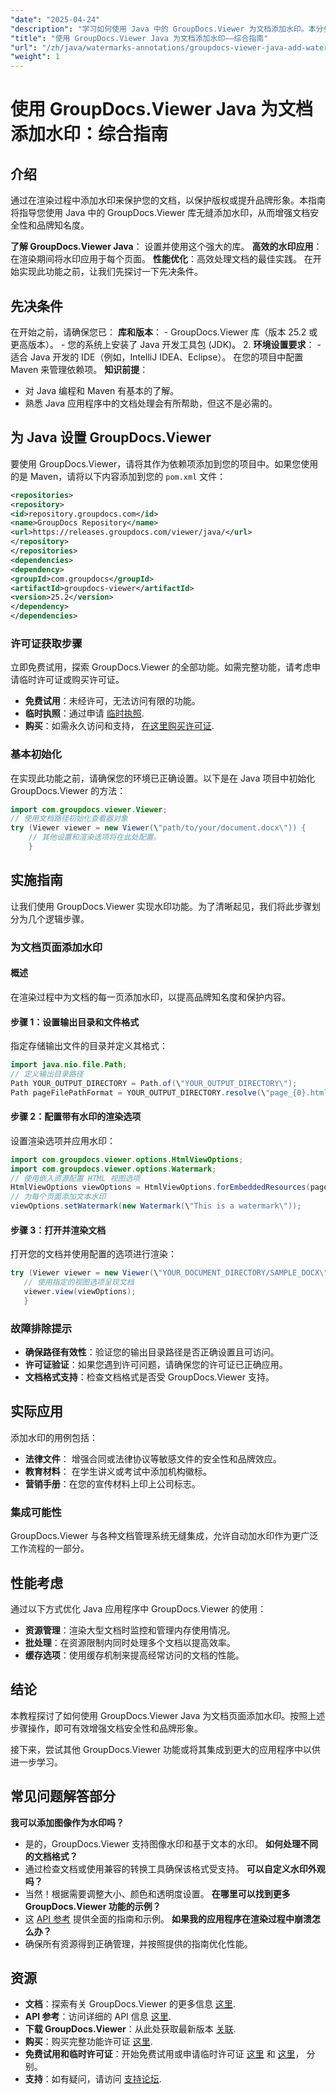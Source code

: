 ```yaml
---
"date": "2025-04-24"
"description": "学习如何使用 Java 中的 GroupDocs.Viewer 为文档添加水印。本分步教程将帮助您增强文档安全性和品牌形象。"
"title": "使用 GroupDocs.Viewer Java 为文档添加水印——综合指南"
"url": "/zh/java/watermarks-annotations/groupdocs-viewer-java-add-watermark-documents/"
"weight": 1
---
```


# 使用 GroupDocs.Viewer Java 为文档添加水印：综合指南

## 介绍

通过在渲染过程中添加水印来保护您的文档，以保护版权或提升品牌形象。本指南将指导您使用 Java 中的 GroupDocs.Viewer 库无缝添加水印，从而增强文档安全性和品牌知名度。

**了解 GroupDocs.Viewer Java**： 
设置并使用这个强大的库。
**高效的水印应用**： 
在渲染期间将水印应用于每个页面。
**性能优化**：高效处理文档的最佳实践。
在开始实现此功能之前，让我们先探讨一下先决条件。
## 先决条件
在开始之前，请确保您已：
**库和版本**：
	- GroupDocs.Viewer 库（版本 25.2 或更高版本）。
	- 您的系统上安装了 Java 开发工具包 (JDK)。 
2. **环境设置要求**：
	- 适合 Java 开发的 IDE（例如，IntelliJ IDEA、Eclipse）。
	在您的项目中配置 Maven 来管理依赖项。
**知识前提**：
- 对 Java 编程和 Maven 有基本的了解。
- 熟悉 Java 应用程序中的文档处理会有所帮助，但这不是必需的。
## 为 Java 设置 GroupDocs.Viewer
要使用 GroupDocs.Viewer，请将其作为依赖项添加到您的项目中。如果您使用的是 Maven，请将以下内容添加到您的 `pom.xml` 文件：
```xml
<repositories>
<repository>
<id>repository.groupdocs.com</id>
<name>GroupDocs Repository</name>
<url>https://releases.groupdocs.com/viewer/java/</url>
</repository>
</repositories>
<dependencies>
<dependency>
<groupId>com.groupdocs</groupId>
<artifactId>groupdocs-viewer</artifactId>
<version>25.2</version>
</dependency>
</dependencies>
```

### 许可证获取步骤
立即免费试用，探索 GroupDocs.Viewer 的全部功能。如需完整功能，请考虑申请临时许可证或购买许可证。
- **免费试用**：未经许可，无法访问有限的功能。
- **临时执照**：通过申请 [临时执照](https://purchase。groupdocs.com/temporary-license/).
- **购买**：如需永久访问和支持， [在这里购买许可证](https://purchase。groupdocs.com/buy).
### 基本初始化
在实现此功能之前，请确保您的环境已正确设置。以下是在 Java 项目中初始化 GroupDocs.Viewer 的方法：
```java
import com.groupdocs.viewer.Viewer;
// 使用文档路径初始化查看器对象
try (Viewer viewer = new Viewer(\"path/to/your/document.docx\")) {
	// 其他设置和渲染选项将在此处配置。
	}
```

## 实施指南
让我们使用 GroupDocs.Viewer 实现水印功能。为了清晰起见，我们将此步骤划分为几个逻辑步骤。
### 为文档页面添加水印
#### 概述
在渲染过程中为文档的每一页添加水印，以提高品牌知名度和保护内容。
#### 步骤 1：设置输出目录和文件格式
指定存储输出文件的目录并定义其格式：
```java
import java.nio.file.Path;
// 定义输出目录路径
Path YOUR_OUTPUT_DIRECTORY = Path.of(\"YOUR_OUTPUT_DIRECTORY\");
Path pageFilePathFormat = YOUR_OUTPUT_DIRECTORY.resolve(\"page_{0}.html\");
```
#### 步骤 2：配置带有水印的渲染选项
设置渲染选项并应用水印：
```java
import com.groupdocs.viewer.options.HtmlViewOptions;
import com.groupdocs.viewer.options.Watermark;
// 使用嵌入资源配置 HTML 视图选项
HtmlViewOptions viewOptions = HtmlViewOptions.forEmbeddedResources(pageFilePathFormat);
// 为每个页面添加文本水印
viewOptions.setWatermark(new Watermark(\"This is a watermark\"));
```

#### 步骤 3：打开并渲染文档
打开您的文档并使用配置的选项进行渲染：
```java
try (Viewer viewer = new Viewer(\"YOUR_DOCUMENT_DIRECTORY/SAMPLE_DOCX\")) {
   // 使用指定的视图选项呈现文档
   viewer.view(viewOptions);
   }
```

### 故障排除提示
- **确保路径有效性**：验证您的输出目录路径是否正确设置且可访问。
- **许可证验证**：如果您遇到许可问题，请确保您的许可证已正确应用。
- **文档格式支持**：检查文档格式是否受 GroupDocs.Viewer 支持。
## 实际应用
添加水印的用例包括：
- **法律文件**： 
增强合同或法律协议等敏感文件的安全性和品牌效应。
- **教育材料**： 
在学生讲义或考试中添加机构徽标。
- **营销手册**：在您的宣传材料上印上公司标志。
### 集成可能性
GroupDocs.Viewer 与各种文档管理系统无缝集成，允许自动加水印作为更广泛工作流程的一部分。
## 性能考虑
通过以下方式优化 Java 应用程序中 GroupDocs.Viewer 的使用：
- **资源管理**：渲染大型文档时监控和管理内存使用情况。
- **批处理**：在资源限制内同时处理多个文档以提高效率。
- **缓存选项**：使用缓存机制来提高经常访问的文档的性能。
## 结论
本教程探讨了如何使用 GroupDocs.Viewer Java 为文档页面添加水印。按照上述步骤操作，即可有效增强文档安全性和品牌形象。

接下来，尝试其他 GroupDocs.Viewer 功能或将其集成到更大的应用程序中以供进一步学习。
## 常见问题解答部分
**我可以添加图像作为水印吗？**
- 是的，GroupDocs.Viewer 支持图像水印和基于文本的水印。
**如何处理不同的文档格式？**
- 通过检查文档或使用兼容的转换工具确保该格式受支持。
**可以自定义水印外观吗？**
- 当然！根据需要调整大小、颜色和透明度设置。
**在哪里可以找到更多 GroupDocs.Viewer 功能的示例？**
- 这 [API 参考](https://reference.groupdocs.com/viewer/java/) 提供全面的指南和示例。
**如果我的应用程序在渲染过程中崩溃怎么办？**
- 确保所有资源得到正确管理，并按照提供的指南优化性能。

## 资源
- **文档**：探索有关 GroupDocs.Viewer 的更多信息 [这里](https://docs。groupdocs.com/viewer/java/).
- **API 参考**：访问详细的 API 信息 [这里](https://reference。groupdocs.com/viewer/java/).
- **下载 GroupDocs.Viewer**：从此处获取最新版本 [关联](https://releases。groupdocs.com/viewer/java/).
- **购买**：购买完整功能许可证 [这里](https://purchase。groupdocs.com/buy).
- **免费试用和临时许可证**：开始免费试用或申请临时许可证 [这里](https://releases.groupdocs.com/viewer/java/) 和 [这里](https://purchase.groupdocs.com/temporary-license/)， 分别。
- **支持**：如有疑问，请访问 [支持论坛](https://forum。groupdocs.com/viewer/).